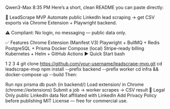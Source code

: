 
Qwen3-Max
8:35 PM
Here’s a short, clean README you can paste directly:

🚀 LeadScrape MVP
Automate public LinkedIn lead scraping → get CSV exports via Chrome Extension + Playwright backend.

⚠️ Compliant: No login, no messaging — public data only.

✅ Features
Chrome Extension (Manifest V3)
Playwright + BullMQ + Redis
PostgreSQL + Prisma
Docker Compose (local)
Stripe-ready billing
Kubernetes + Helm + GitHub Actions
▶️ Quick Start
bash


1
2
3
4
git clone https://github.com/your-username/leadscrape-mvp.git
cd leadscrape-mvp
npm install --prefix backend --prefix worker
cd infra && docker-compose up --build
Then:

Run npx prisma db push (in backend/)
Load extension/ in Chrome (chrome://extensions)
Submit a job → worker scrapes → CSV result
📜 Legal
Only public LinkedIn data
Not affiliated with LinkedIn
Add Privacy Policy before publishing
MIT License — free for commercial use.

